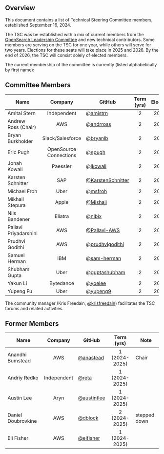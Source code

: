 ## Overview

This document contains a list of Technical Steering Committee members, established September 16, 2024.

The TSC was be established with a mix of current members from the [OpenSearch Leadership Committee](https://opensearch.org/blog/announcing-opensearch-project-leadership-committee/) and new technical contributors. Some members are serving on the TSC for one year, while others will serve for two years. Elections for these seats will take place in 2025 and 2026. By the end of 2026, the TSC will consist solely of elected members.

The current membership of the committee is currently (listed alphabetically by first name):

## Committee Members

| Name                     |     Company            | GitHub                                                   | Term (yrs) | Elected |
| ------------------------ | :--------------:       | -------------------------------------------------------- | :--------: | :-----: |
| Amitai Stern             |   Independent          | [@amistrn](https://github.com/amistrn)                   |     2      |  2025   |
| Andrew Ross (Chair)      |       AWS              | [@andrross](https://github.com/andrross)                 |     2      |  2024   |
| Bryan Burkholder         | Slack/Salesforce       | [@bryanlb](https://github.com/bryanlb)                   |     2      |  2024   |
| Eric Pugh                | OpenSource Connections | [@epugh](https://github.com/epugh)                       |     2      |  2025   |
| Jonah Kowall             |     Paessler           | [@jkowall](https://github.com/jkowall)                   |     2      |  2025   |
| Karsten Schnitter        |       SAP              | [@KarstenSchnitter](https://github.com/KarstenSchnitter) |     2      |  2024   |
| Michael Froh             |       Uber             | [@msfroh](https://github.com/msfroh)                     |     2      |  2025   |
| Mikhail Stepura          |       Apple            | [@Mishail](https://github.com/Mishail)                   |     2      |  2025   |
| Nils Bandener            |       Eliatra          | [@nibix](https://github.com/nibix/)                      |     2      |  2025   |
| Pallavi Priyadarshini    |       AWS              | [@Pallavi-AWS](https://github.com/Pallavi-AWS)           |     2      |  2024   |
| Prudhvi Godithi          |       AWS              | [@prudhvigodithi](https://github.com/prudhvigodithi)     |     2      |  2025   |
| Samuel Herman            |      IBM               | [@sam-herman](https://github.com/sam-herman/)            |     2      |  2025   |
| Shubham Gupta            |       Uber             | [@guptashubham](https://github.com/guptashubham)         |     2      |  2024   |
| Yakun Li                 |    Bytedance           | [@yoelee](https://github.com/yoelee)                     |     2      |  2024   |
| Yupeng Fu                |       Uber             | [@yupeng9](https://github.com/yupeng9)                   |     2      |  2024   |

The community manager (Kris Freedain, [@krisfreedain](https://github.com/krisfreedain)) facilitates the TSC forums and related activities.

## Former Members

| Name                     |     Company      | GitHub                                                   | Term (yrs)          | Note         |
| ------------------------ | :--------------: | -------------------------------------------------------- | :---------------:   |------------- |
| Anandhi Bumstead         |       AWS        | [@anastead](https://github.com/anastead)                 |   1 (2024-2025)     | Chair        |
| Andriy Redko             |   Independent    | [@reta](https://github.com/reta)                         |   1 (2024-2025)     |              |
| Austin Lee               |       Aryn       | [@austintlee](https://github.com/austintlee)             |   1 (2024-2025)     |              |
| Daniel Doubrovkine       |       AWS        | [@dblock](https://github.com/dblock)                     |   2 (2024-2025)     | stepped down |
| Eli Fisher               |       AWS        | [@elfisher](https://github.com/elfisher)                 |   1 (2024-2025)     |              |
